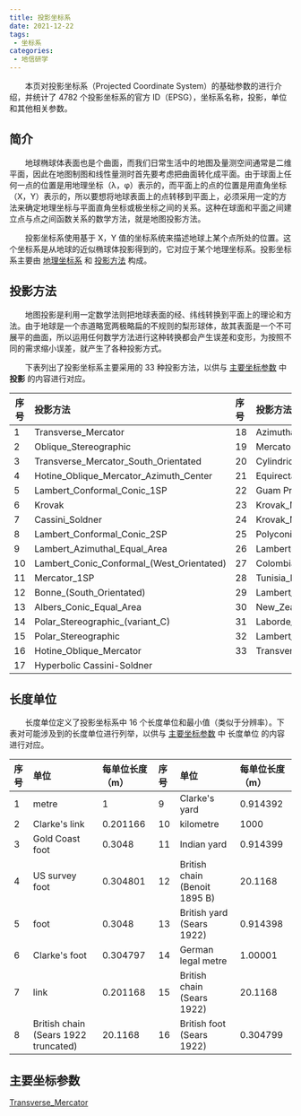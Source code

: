 ```yaml
---
title: 投影坐标系
date: 2021-12-22
tags:
 - 坐标系
categories:
 - 地信研学
---
```


&emsp;　本页对投影坐标系（Projected Coordinate System）的基础参数的进行介绍，并统计了 4782 个投影坐标系的官方 ID（EPSG），坐标系名称，投影，单位和其他相关参数。

<!-- more -->

## 简介

&emsp;　地球椭球体表面也是个曲面，而我们日常生活中的地图及量测空间通常是二维平面，因此在地图制图和线性量测时首先要考虑把曲面转化成平面。由于球面上任何一点的位置是用地理坐标（λ，φ）表示的，而平面上的点的位置是用直角坐标（X，Y）表示的，所以要想将地球表面上的点转移到平面上，必须采用一定的方法来确定地理坐标与平面直角坐标或极坐标之间的关系。这种在球面和平面之间建立点与点之间函数关系的数学方法，就是地图投影方法。

&emsp;　投影坐标系使用基于 X，Y 值的坐标系统来描述地球上某个点所处的位置。这个坐标系是从地球的近似椭球体投影得到的，它对应于某个地理坐标系。投影坐标系主要由 [地理坐标系](GEOGCS.html) 和 [投影方法](PROJCS.html#投影方法) 构成。

## 投影方法

&emsp;　地图投影是利用一定数学法则把地球表面的经、纬线转换到平面上的理论和方法。由于地球是一个赤道略宽两极略扁的不规则的梨形球体，故其表面是一个不可展平的曲面，所以运用任何数学方法进行这种转换都会产生误差和变形，为按照不同的需求缩小误差，就产生了各种投影方式。

&emsp;　下表列出了投影坐标系主要采用的 33 种投影方法，以供与 [主要坐标参数](PROJCS.html#主要坐标参数) 中 **投影** 的内容进行对应。

| 序号 | 投影方法                                  | 序号 | 投影方法                               |
| ---- | :---------------------------------------- |:---- |:-------------------------------------- |
| 1    | Transverse_Mercator                       | 18   | Azimuthal_Equidistant                  |
| 2    | Oblique_Stereographic                     | 19   | Mercator_2SP                           |
| 3    | Transverse_Mercator_South_Orientated      | 20   | Cylindrical_Equal_Area                 |
| 4    | Hotine_Oblique_Mercator_Azimuth_Center    | 21   | Equirectangular                        |
| 5    | Lambert_Conformal_Conic_1SP               | 22   | Guam Projection                        |
| 6    | Krovak                                    | 23   | Krovak_Modified                        |
| 7    | Cassini_Soldner                           | 24   | Krovak_Modified_(North_Orientated)     |
| 8    | Lambert_Conformal_Conic_2SP               | 25   | Polyconic                              |
| 9    | Lambert_Azimuthal_Equal_Area              | 26   | Lambert Conic Conformal (2SP Michigan) |
| 10   | Lambert_Conic_Conformal_(West_Orientated) | 27   | Colombia Urban                         |
| 11   | Mercator_1SP                              | 28   | Tunisia_Mapping_Grid                   |
| 12   | Bonne_(South_Orientated)                  | 29   | Lambert_Conic_Near-Conformal           |
| 13   | Albers_Conic_Equal_Area                   | 30   | New_Zealand_Map_Grid                   |
| 14   | Polar_Stereographic_(variant_C)           | 31   | Laborde_Oblique_Mercator               |
| 15   | Polar_Stereographic                       | 32   | Lambert_Conformal_Conic_2SP_Belgium    |
| 16   | Hotine_Oblique_Mercator                   | 33   | Transverse_Mercator_Zoned_Grid_System  |
| 17   | Hyperbolic Cassini-Soldner                |      |                                        |


## 长度单位

&emsp;　长度单位定义了投影坐标系中 16 个长度单位和最小值（类似于分辨率）。下表对可能涉及到的长度单位进行列举，以供与 [主要坐标参数](PROJCS.html#主要坐标参数) 中 长度单位 的内容进行对应。

 | 序号| 单位  |   每单位长度（m） | 序号|单位  |   每单位长度（m） |
|:---|:---|:---|:---|:---|:---|
|1| metre                                |          1        |9| Clarke's yard                        |          0.914392 |
|2| Clarke's link                        |          0.201166 |10|kilometre                            |       1000        |
|3| Gold Coast foot                      |          0.3048   | 11|Indian yard                          |          0.914399 |
|4| US survey foot                       |          0.304801 |12|British chain (Benoit 1895 B)        |         20.1168   |
|5| foot                                 |          0.3048   |13|British yard (Sears 1922)            |          0.914398 |
|6| Clarke's foot                        |          0.304797 |14|German legal metre                   |          1.00001  |
|7| link                                 |          0.201168 |15|British chain (Sears 1922)           |         20.1168   |
|8| British chain (Sears 1922 truncated) |         20.1168   |16|British foot (Sears 1922)            |          0.304799 |

## 主要坐标参数

[Transverse_Mercator](PROJCS/Transverse_Mercator.html)

